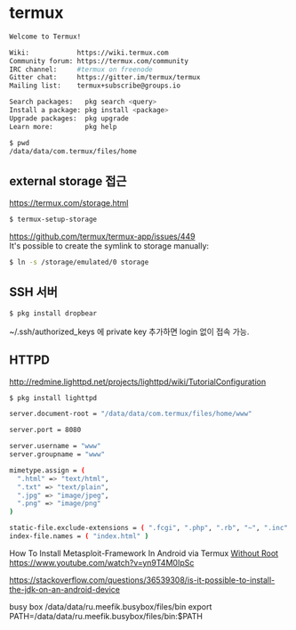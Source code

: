 # termux

~~~sh
Welcome to Termux!

Wiki:            https://wiki.termux.com
Community forum: https://termux.com/community
IRC channel:     #termux on freenode
Gitter chat:     https://gitter.im/termux/termux
Mailing list:    termux+subscribe@groups.io

Search packages:   pkg search <query>
Install a package: pkg install <package>
Upgrade packages:  pkg upgrade
Learn more:        pkg help

$ pwd
/data/data/com.termux/files/home
~~~



## external storage 접근  
https://termux.com/storage.html
~~~sh
$ termux-setup-storage
~~~

https://github.com/termux/termux-app/issues/449  
It's possible to create the symlink to storage manually:
~~~sh
$ ln -s /storage/emulated/0 storage
~~~

## SSH 서버
~~~sh
$ pkg install dropbear
~~~
~/.ssh/authorized_keys 에 private key 추가하면 login 없이 접속 가능.

## HTTPD  
http://redmine.lighttpd.net/projects/lighttpd/wiki/TutorialConfiguration
~~~sh
$ pkg install lighttpd
~~~
~~~sh
server.document-root = "/data/data/com.termux/files/home/www" 

server.port = 8080

server.username = "www" 
server.groupname = "www" 

mimetype.assign = (
  ".html" => "text/html", 
  ".txt" => "text/plain",
  ".jpg" => "image/jpeg",
  ".png" => "image/png" 
)

static-file.exclude-extensions = ( ".fcgi", ".php", ".rb", "~", ".inc" )
index-file.names = ( "index.html" )
~~~


How To Install Metasploit-Framework In Android via Termux [Without Root](Termux-tutorial:#11)  
https://www.youtube.com/watch?v=yn9T4M0IpSc


https://stackoverflow.com/questions/36539308/is-it-possible-to-install-the-jdk-on-an-android-device

busy box
/data/data/ru.meefik.busybox/files/bin
export PATH=/data/data/ru.meefik.busybox/files/bin:$PATH
